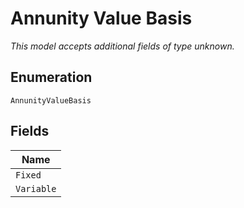 
# Annunity Value Basis

*This model accepts additional fields of type unknown.*

## Enumeration

`AnnunityValueBasis`

## Fields

| Name |
|  --- |
| `Fixed` |
| `Variable` |

